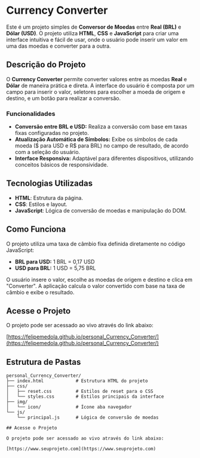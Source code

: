 # Currency Converter

Este é um projeto simples de **Conversor de Moedas** entre **Real (BRL)** e **Dólar (USD)**. O projeto utiliza **HTML**, **CSS** e **JavaScript** para criar uma interface intuitiva e fácil de usar, onde o usuário pode inserir um valor em uma das moedas e converter para a outra.

## Descrição do Projeto

O **Currency Converter** permite converter valores entre as moedas **Real** e **Dólar** de maneira prática e direta. A interface do usuário é composta por um campo para inserir o valor, seletores para escolher a moeda de origem e destino, e um botão para realizar a conversão. 

### Funcionalidades
- **Conversão entre BRL e USD:** Realiza a conversão com base em taxas fixas configuradas no projeto.
- **Atualização Automática de Símbolos:** Exibe os símbolos de cada moeda ($ para USD e R$ para BRL) no campo de resultado, de acordo com a seleção do usuário.
- **Interface Responsiva:** Adaptável para diferentes dispositivos, utilizando conceitos básicos de responsividade.

## Tecnologias Utilizadas

- **HTML**: Estrutura da página.
- **CSS**: Estilos e layout.
- **JavaScript**: Lógica de conversão de moedas e manipulação do DOM.

## Como Funciona

O projeto utiliza uma taxa de câmbio fixa definida diretamente no código JavaScript:

- **BRL para USD:** 1 BRL = 0,17 USD
- **USD para BRL:** 1 USD = 5,75 BRL

O usuário insere o valor, escolhe as moedas de origem e destino e clica em "Converter". A aplicação calcula o valor convertido com base na taxa de câmbio e exibe o resultado.

## Acesse o Projeto

O projeto pode ser acessado ao vivo através do link abaixo:

[https://felipemedola.github.io/personal_Currency_Converter/](https://felipemedola.github.io/personal_Currency_Converter/)

## Estrutura de Pastas

```plaintext
personal_Currency_Converter/
├── index.html            # Estrutura HTML do projeto
├── css/
│   ├── reset.css         # Estilos de reset para o CSS
│   └── styles.css        # Estilos principais da interface
├── img/
│   └── icon/             # Ícone aba navegador
└── js/
    └── principal.js      # Lógica de conversão de moedas

## Acesse o Projeto

O projeto pode ser acessado ao vivo através do link abaixo:

[https://www.seuprojeto.com](https://www.seuprojeto.com)
